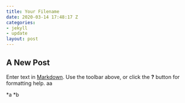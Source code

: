```yaml
---
title: Your Filename
date: 2020-03-14 17:48:17 Z
categories:
- jekyll
- update
layout: post
---
```


## A New Post

Enter text in [Markdown](http://daringfireball.net/projects/markdown/). Use the toolbar above, or click the **?** button for formatting help.
aa

*a
*b
